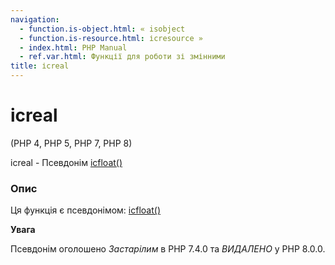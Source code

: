 ```yaml
---
navigation:
  - function.is-object.html: « isobject
  - function.is-resource.html: ісresource »
  - index.html: PHP Manual
  - ref.var.html: Функції для роботи зі змінними
title: ісreal
---
```

# ісreal

(PHP 4, PHP 5, PHP 7, PHP 8)

ісreal - Псевдонім [ісfloat()](function.is-float.html)

### Опис

Ця функція є псевдонімом: [ісfloat()](function.is-float.html)

**Увага**

Псевдонім оголошено *Застарілим* в PHP 7.4.0 та *ВИДАЛЕНО* у PHP 8.0.0.
